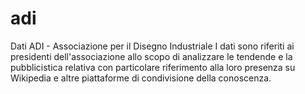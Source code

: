 # adi
Dati ADI - Associazione per il Disegno Industriale
I dati sono riferiti ai presidenti dell'associazione allo scopo di analizzare le tendende e la pubblicistica relativa con particolare riferimento alla loro presenza su Wikipedia e altre piattaforme di condivisione della conoscenza.
